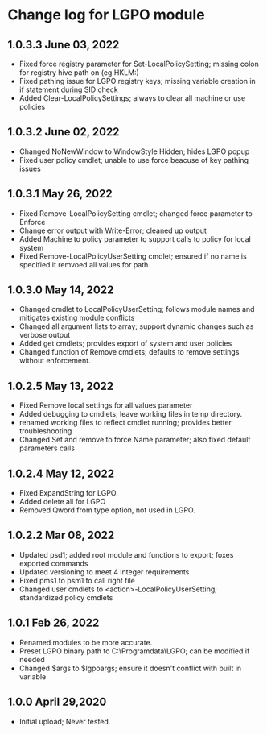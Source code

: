 # Change log for LGPO module

## 1.0.3.3 June 03, 2022

- Fixed force registry parameter for Set-LocalPolicySetting; missing colon for registry hive path on (eg.HKLM:)
- Fixed pathing issue for LGPO registry keys; missing variable creation in if statement during SID check
- Added Clear-LocalPolicySettings; always to clear all machine or use policies

## 1.0.3.2 June 02, 2022

- Changed NoNewWindow to WindowStyle Hidden; hides LGPO popup
- Fixed user policy cmdlet; unable to use force beacuse of key pathing issues

## 1.0.3.1 May 26, 2022

- Fixed Remove-LocalPolicySetting cmdlet; changed force parameter to Enforce
- Change error output with Write-Error; cleaned up output
- Added Machine to policy parameter to support calls to policy for local system
- Fixed Remove-LocalPolicyUserSetting cmdlet; ensured if no name is specified it remvoed all values for path

## 1.0.3.0 May 14, 2022

- Changed cmdlet to LocalPolicyUserSetting; follows module names and mitigates existing module conflicts
- Changed all argument lists to array; support dynamic changes such as verbose output
- Added get cmdlets; provides export of system and user policies
- Changed function of Remove cmdlets; defaults to remove settings without enforcement.

## 1.0.2.5 May 13, 2022

- Fixed Remove local settings for all values parameter
- Added debugging to cmdlets; leave working files in temp directory.
- renamed working files to reflect cmdlet running; provides better troubleshooting
- Changed Set and remove to force Name parameter; also fixed default parameters calls

## 1.0.2.4 May 12, 2022

- Fixed ExpandString for LGPO.
- Added delete all for LGPO
- Removed Qword from type option, not used in LGPO.

## 1.0.2.2 Mar 08, 2022

- Updated psd1; added root module and functions to export; foxes exported commands
- Updated versioning to meet 4 integer requirements
- Fixed pms1 to psm1 to call right file
- Changed user cmdlets to \<action\>-LocalPolicyUserSetting; standardized policy cmdlets

## 1.0.1 Feb 26, 2022

- Renamed modules to be more accurate.
- Preset LGPO binary path to C:\Programdata\LGPO; can be modified if needed
- Changed $args to $lgpoargs; ensure it doesn't conflict with built in variable

## 1.0.0 April 29,2020

- Initial upload; Never tested.
